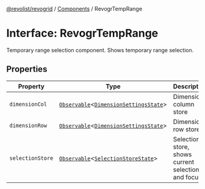 [@revolist/revogrid](README.md) / [Components](Namespace.Components.md) / RevogrTempRange

# Interface: RevogrTempRange

Temporary range selection component. Shows temporary range selection.

## Properties

| Property | Type | Description | Defined in |
| ------ | ------ | ------ | ------ |
| `dimensionCol` | [`Observable`](TypeAlias.Observable.md)\<[`DimensionSettingsState`](Interface.DimensionSettingsState.md)\> | Dimension column store | [src/components.d.ts:662](https://github.com/revolist/revogrid/blob/a348821be3a2642110f5dc893d4bd9cba16c5101/src/components.d.ts#L662) |
| `dimensionRow` | [`Observable`](TypeAlias.Observable.md)\<[`DimensionSettingsState`](Interface.DimensionSettingsState.md)\> | Dimension row store | [src/components.d.ts:666](https://github.com/revolist/revogrid/blob/a348821be3a2642110f5dc893d4bd9cba16c5101/src/components.d.ts#L666) |
| `selectionStore` | [`Observable`](TypeAlias.Observable.md)\<[`SelectionStoreState`](TypeAlias.SelectionStoreState.md)\> | Selection store, shows current selection and focus | [src/components.d.ts:670](https://github.com/revolist/revogrid/blob/a348821be3a2642110f5dc893d4bd9cba16c5101/src/components.d.ts#L670) |
